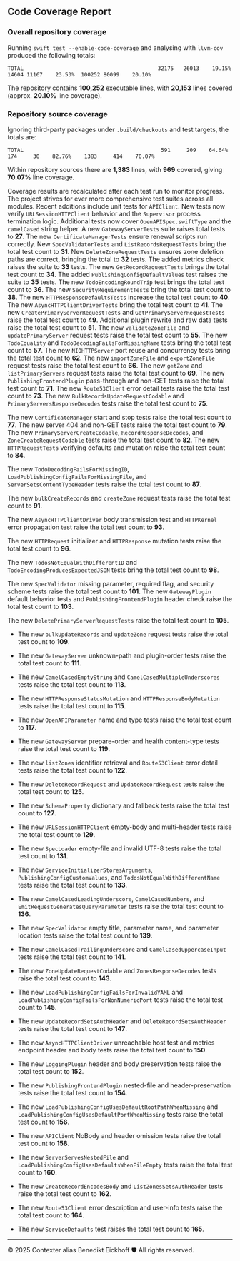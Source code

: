 ## Code Coverage Report

### Overall repository coverage

Running `swift test --enable-code-coverage` and analysing with `llvm-cov` produced the following totals:

```
TOTAL                                          32175   26013    19.15%   14604 11167    23.53%  100252 80099    20.10%
```

The repository contains **100,252** executable lines, with **20,153** lines covered (approx. **20.10%** line coverage).

### Repository source coverage

Ignoring third-party packages under `.build/checkouts` and test targets, the totals are:

```
TOTAL                                           591     209    64.64%     174     30    82.76%    1383     414    70.07%
```

Within repository sources there are **1,383** lines, with **969** covered, giving **70.07%** line coverage.

Coverage results are recalculated after each test run to monitor progress. The project strives for ever more comprehensive test suites across all modules. Recent additions include unit tests for ``APIClient``. New tests now verify ``URLSessionHTTPClient`` behavior and the ``Supervisor`` process termination logic.
Additional tests now cover ``OpenAPISpec.swiftType`` and the ``camelCased`` string helper. A new ``GatewayServerTests`` suite raises total tests to **27**.
The new ``CertificateManagerTests`` ensure renewal scripts run correctly.
New ``SpecValidatorTests`` and ``ListRecordsRequestTests`` bring the total test count to **31**.
New ``DeleteZoneRequestTests`` ensures zone deletion paths are correct, bringing the total to **32** tests.
The added metrics check raises the suite to **33** tests.
The new ``GetRecordRequestTests`` brings the total test count to **34**.
The added ``PublishingConfigDefaultValues`` test raises the suite to **35** tests.
The new ``TodoEncodingRoundTrip`` test brings the total test count to **36**.
The new ``SecurityRequirementTests`` bring the total test count to **38**.
The new ``HTTPResponseDefaultsTests`` increase the total test count to **40**.
The new ``AsyncHTTPClientDriverTests`` bring the total test count to **41**.
The new ``CreatePrimaryServerRequestTests`` and ``GetPrimaryServerRequestTests`` raise the total test count to **49**.
Additional plugin rewrite and raw data tests raise the total test count to **51**.
The new ``validateZoneFile`` and ``updatePrimaryServer`` request tests raise the total test count to **55**.
The new ``TodoEquality`` and ``TodoDecodingFailsForMissingName`` tests bring the total test count to **57**.
The new ``NIOHTTPServer`` port reuse and concurrency tests bring the total test count to **62**.
The new ``importZoneFile`` and ``exportZoneFile`` request tests raise the total test count to **66**.
The new ``getZone`` and ``listPrimaryServers`` request tests raise the total test count to **69**.
The new ``PublishingFrontendPlugin`` pass-through and non-GET tests raise the total test count to **71**.
The new ``Route53Client`` error detail tests raise the total test count to **73**.
The new ``BulkRecordsUpdateRequestCodable`` and ``PrimaryServersResponseDecodes`` tests raise the total test count to **75**.

The new ``CertificateManager`` start and stop tests raise the total test count to **77**.
The new server 404 and non-GET tests raise the total test count to **79**.
The new ``PrimaryServerCreateCodable``, ``RecordResponseDecodes``, and ``ZoneCreateRequestCodable`` tests raise the total test count to **82**.
The new ``HTTPRequestTests`` verifying defaults and mutation raise the total test count to **84**.

The new ``TodoDecodingFailsForMissingID``, ``LoadPublishingConfigFailsForMissingFile``, and ``ServerSetsContentTypeHeader`` tests raise the total test count to **87**.

The new ``bulkCreateRecords`` and ``createZone`` request tests raise the total test count to **91**.

The new ``AsyncHTTPClientDriver`` body transmission test and ``HTTPKernel`` error propagation test raise the total test count to **93**.

The new ``HTTPRequest`` initializer and ``HTTPResponse`` mutation tests raise the total test count to **96**.

The new ``TodosNotEqualWithDifferentID`` and ``TodoEncodingProducesExpectedJSON`` tests bring the total test count to **98**.

The new ``SpecValidator`` missing parameter, required flag, and security scheme tests raise the total test count to **101**.
The new ``GatewayPlugin`` default behavior tests and ``PublishingFrontendPlugin`` header check raise the total test count to **103**.

The new ``DeletePrimaryServerRequestTests`` raise the total test count to **105**.

- The new ``bulkUpdateRecords`` and ``updateZone`` request tests raise the total test count to **109**.
- The new ``GatewayServer`` unknown-path and plugin-order tests raise the total test count to **111**.

- The new ``CamelCasedEmptyString`` and ``CamelCasedMultipleUnderscores`` tests raise the total test count to **113**.

- The new ``HTTPResponseStatusMutation`` and ``HTTPResponseBodyMutation`` tests raise the total test count to **115**.

- The new ``OpenAPIParameter`` name and type tests raise the total test count to **117**.
- The new ``GatewayServer`` prepare-order and health content-type tests raise the total test count to **119**.
- The new ``listZones`` identifier retrieval and ``Route53Client`` error detail tests raise the total test count to **122**.
- The new ``DeleteRecordRequest`` and ``UpdateRecordRequest`` tests raise the total test count to **125**.
- The new ``SchemaProperty`` dictionary and fallback tests raise the total test count to **127**.
- The new ``URLSessionHTTPClient`` empty-body and multi-header tests raise the total test count to **129**.
- The new ``SpecLoader`` empty-file and invalid UTF-8 tests raise the total test count to **131**.

- The new ``ServiceInitializerStoresArguments``, ``PublishingConfigCustomValues``, and ``TodosNotEqualWithDifferentName`` tests raise the total test count to **133**.

- The new ``CamelCasedLeadingUnderscore``, ``CamelCasedNumbers``, and ``EmitRequestGeneratesQueryParameter`` tests raise the total test count to **136**.

- The new ``SpecValidator`` empty title, parameter name, and parameter location tests raise the total test count to **139**.
- The new ``CamelCasedTrailingUnderscore`` and ``CamelCasedUppercaseInput`` tests raise the total test count to **141**.
- The new ``ZoneUpdateRequestCodable`` and ``ZonesResponseDecodes`` tests raise the total test count to **143**.
- The new ``LoadPublishingConfigFailsForInvalidYAML`` and ``LoadPublishingConfigFailsForNonNumericPort`` tests raise the total test count to **145**.
- The new ``UpdateRecordSetsAuthHeader`` and ``DeleteRecordSetsAuthHeader`` tests raise the total test count to **147**.
- The new ``AsyncHTTPClientDriver`` unreachable host test and metrics endpoint header and body tests raise the total test count to **150**.
- The new ``LoggingPlugin`` header and body preservation tests raise the total test count to **152**.

- The new ``PublishingFrontendPlugin`` nested-file and header-preservation tests raise the total test count to **154**.
- The new ``LoadPublishingConfigUsesDefaultRootPathWhenMissing`` and ``LoadPublishingConfigUsesDefaultPortWhenMissing`` tests raise the total test count to **156**.
- The new ``APIClient`` NoBody and header omission tests raise the total test count to **158**.
- The new ``ServerServesNestedFile`` and ``LoadPublishingConfigUsesDefaultsWhenFileEmpty`` tests raise the total test count to **160**.
- The new ``CreateRecordEncodesBody`` and ``ListZonesSetsAuthHeader`` tests raise the total test count to **162**.
- The new ``Route53Client`` error description and user-info tests raise the total test count to **164**.
- The new ``ServiceDefaults`` test raises the total test count to **165**.
---
© 2025 Contexter alias Benedikt Eickhoff 🛡️ All rights reserved.
